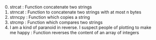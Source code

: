 0. strcat : Function concatenate two strings
1. strncat : Function to concatenate two strings with at most n bytes
2. strncpy : Function which copies a string
3. strcmp : Function which compares two strings
4. I am a kind of paranoid in reverse. I suspect people of plotting to make me happy : Function reverses the content of an array of integers
